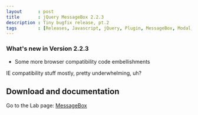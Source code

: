 ```yaml
---
layout      : post
title       : jQuery MessageBox 2.2.3
description : Tiny bugfix release, pt.2
tags        : [Releases, Javascript, jQuery, Plugin, MessageBox, Modal, Dialog, Alert, Confirm, Prompt]
---
```



### What's new in Version 2.2.3
- Some more browser compatibility code embellishments

IE compatibility stuff mostly, pretty underwhelming, uh?


## Download and documentation

Go to the Lab page: [MessageBox](/labs/jquery-message-box/)

